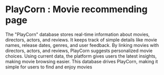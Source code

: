 # PlayCorn : Movie recommending page
The "PlayCorn" database stores real-time information about movies, directors, actors, and reviews. It keeps track of simple details like movie names, release dates, genres, and user feedback. By linking movies with directors, actors, and reviews, PlayCorn suggests personalized movie choices. Using current data, the platform gives users the latest insights, making movie browsing easier. This database drives PlayCorn, making it simple for users to find and enjoy movies

